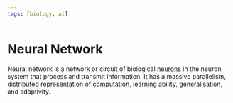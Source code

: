 ```yaml
---
tags: [biology, ai]
---
```


# Neural Network

Neural network is a network or circuit of biological [neurons](202309091308.md)
in the neuron system that process and transmit information. It has a massive
parallelism, distributed representation of computation, learning ability,
generalisation, and adaptivity.
